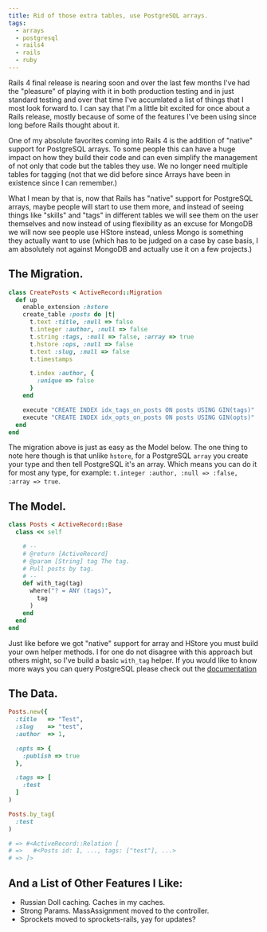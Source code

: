 ```yaml
---
title: Rid of those extra tables, use PostgreSQL arrays.
tags:
  - arrays
  - postgresql
  - rails4
  - rails
  - ruby
---
```


Rails 4 final release is nearing soon and over the last few months I've had the "pleasure" of playing with it in both production testing and in just standard testing and over that time I've accumlated a list of things that I most look forward to. I can say that I'm a little bit excited for once about a Rails release, mostly because of some of the features I've been using since long before Rails thought about it.

One of my absolute favorites coming into Rails 4 is the addition of "native" support for PostgreSQL arrays. To some people this can have a huge impact on how they build their code and can even simplify the management of not only that code but the tables they use. We no longer need multiple tables for tagging (not that we did before since Arrays have been in existence since I can remember.)

What I mean by that is, now that Rails has "native" support for PostgreSQL arrays, maybe people will start to use them more, and instead of seeing things like "skills" and "tags" in different tables we will see them on the user themselves and now instead of using flexibility as an excuse for MongoDB we will now see people use HStore instead, unless Mongo is something they actually want to use (which has to be judged on a case by case basis, I am absolutely not against MongoDB and actually use it on a few projects.)

## The Migration.

```ruby
class CreatePosts < ActiveRecord::Migration
  def up
    enable_extension :hstore
    create_table :posts do |t|
      t.text :title, :null => false
      t.integer :author, :null => false
      t.string :tags, :null => false, :array => true
      t.hstore :ops, :null => false
      t.text :slug, :null => false
      t.timestamps

      t.index :author, {
        :unique => false
      }
    end

    execute "CREATE INDEX idx_tags_on_posts ON posts USING GIN(tags)"
    execute "CREATE INDEX idx_opts_on_posts ON posts USING GIN(opts)"
  end
end
```

The migration above is just as easy as the Model below. The one thing to note here though is that unlike `hstore`, for a PostgreSQL `array` you create your type and then tell PostgreSQL it's an array. Which means you can do it for most any type, for example: `t.integer :author, :null => :false, :array => true`.

## The Model.

```ruby
class Posts < ActiveRecord::Base
  class << self

    # --
    # @return [ActiveRecord]
    # @param [String] tag The tag.
    # Pull posts by tag.
    # --
    def with_tag(tag)
      where("? = ANY (tags)",
        tag
      )
    end
  end
end
```

Just like before we got "native" support for array and HStore you must build your own helper methods. I for one do not disagree with this approach but others might, so I've build a basic `with_tag` helper. If you would like to know more ways you can query PostgreSQL please check out the [documentation](https://www.postgresql.org/docs/9.2/static/arrays.html)

## The Data.

```ruby
Posts.new({
  :title   => "Test",
  :slug    => "test",
  :author  => 1,

  :opts => {
    :publish => true
  },

  :tags => [
    :test
  ]
)
```

```ruby
Posts.by_tag(
  :test
)

# => #<ActiveRecord::Relation [
# =>   #<Posts id: 1, ..., tags: ["test"], ...>
# => ]>
```

## And a List of Other Features I Like:

*   Russian Doll caching. Caches in my caches.
*   Strong Params. MassAssignment moved to the controller.
*   Sprockets moved to sprockets-rails, yay for updates?
